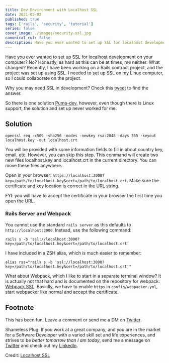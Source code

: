 ```yaml
---
title: Dev Environment with Localhost SSL
date: 2021-02-02
published: true 
tags: ['rails', 'security', 'tutorial']
series: false 
cover_image: ./images/security-ssl.jpg 
canonical_rul: false 
description: Have you ever wanted to set up SSL for localhost development on your computer? No? Honestly, as hard as this can be at times, me neither. What changed? Recently, I have been working on a Rails contract project, and the project was set up using SSL. I needed to set up SSL on my Linux computer, so I could collaborate on the project.
---
```

Have you ever wanted to set up SSL for localhost development on your computer? No? Honestly, as hard as this can be at times, me neither. What changed? Recently, I have been working on a Rails contract project, and the project was set up using SSL. I needed to set up SSL on my Linux computer, so I could collaborate on the project. 

Why you may need SSL in development? Check this [tweet](https://twitter.com/getify/status/1023202051902373888) to find the answer.

So there is one solution [Puma-dev](https://github.com/puma/puma-dev#linux-support), however, even though there is Linux support, the solution and set up never worked for me. 

## Solution

```
openssl req -x509 -sha256 -nodes -newkey rsa:2048 -days 365 -keyout localhost.key -out localhost.crt
```
You will be provided with some information fields to fill in about country key, email, etc. However, you can skip this step. This command will create two new files localhost.key and localhost.crt in the current directory. You can move these files anywhere.

Open in your browser: `https://localhost:3000?key=/path/to/localhost.key&cert=/path/to/localhost.crt`. Make sure the certificate and key location is correct in the URL string.

FYI: you will have to accept the certificate in your browser the first time you open the URL.

### Rails Server and Webpack
You cannot use the standard `rails server` as this defaults to `http://localhost:3000`. Instead, use the following command:
``` 
rails s -b 'ssl://localhost:3000?key=/path/to/localhost.key&cert=/path/to/localhost.crt'
```
I have included in a ZSH alias, which is much easier to remember:
``` 
alias rss="rails s -b 'ssl://localhost:3000?key=/path/to/localhost.key&cert=/path/to/localhost.crt'"
```
What about Webpack, which I like to start in a separate terminal window? It is actually not that hard and is documented on the repository for webpack: [Webpack SSL](https://github.com/rails/webpacker/blob/9bbc51f333137f51cdd676e2cf4abc3583fa5462/docs/webpack-dev-server.md#webpack-dev-server). Basiclly, we have to enable `https` in `config/webpacker.yml`, start webpacker like normal and accept the certificate. 

## Footnote

This has been fun. Leave a comment or send me a DM on [Twitter](http://twitter.com/EclecticCoding).

Shameless Plug: If you work at a great company, and you are in the market for a Software Developer with a varied skill set and life experiences, and strives to be *better tomorrow than I am today*, send me a message on [Twitter](http://twitter.com/EclecticCoding) and check out my [LinkedIn](http://www.linkedin.com/in/dev-chuck-smith).

Credit: [Localhost SSL](https://github.com/codica2/rails-puma-ssl)
